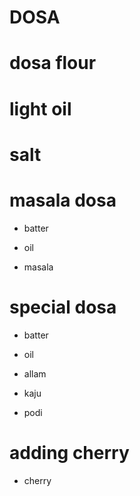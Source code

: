 # DOSA

# dosa flour

# light oil

# salt

# masala dosa

* batter

* oil

* masala

# special dosa

* batter

* oil

* allam

* kaju

* podi

# adding cherry

* cherry